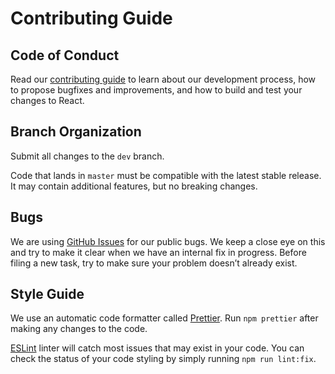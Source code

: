 # Contributing Guide

## Code of Conduct

Read our [contributing guide](#) to learn about our development process, how to propose bugfixes and improvements, and how to build and test your changes to React.

## Branch Organization

Submit all changes to the `dev` branch.

Code that lands in `master` must be compatible with the latest stable release. It may contain additional features, but no breaking changes.

## Bugs

We are using [GitHub Issues](https://github.com/qbaonguyen98/nashtech-de-nodejs-assignment-3/issues) for our public bugs. We keep a close eye on this and try to make it clear when we have an internal fix in progress. Before filing a new task, try to make sure your problem doesn’t already exist.

## Style Guide

We use an automatic code formatter called [Prettier](https://prettier.io/). Run `npm prettier` after making any changes to the code.

[ESLint](https://eslint.org/) linter will catch most issues that may exist in your code. You can check the status of your code styling by simply running `npm run lint:fix`.
